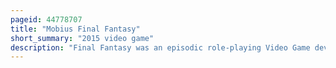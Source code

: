 ```yaml
---
pageid: 44778707
title: "Mobius Final Fantasy"
short_summary: "2015 video game"
description: "Final Fantasy was an episodic role-playing Video Game developed and published by square Enix for microsoft Windows Android and Ios. It was released in Japan in June 2015, and internationally in August 2016. The Players could control Warrior of Light, a Man who wakes with Amnesia in the World of Palamecia, and must help conquer the Dark forces attacking its People. The Game featured gameplay Elements from previous Final Fantasy Titles, including Leveling, Exploration via standard Navigation and fast-travel Systems, and turn-based Combat tied to a Job System. Common Themes were also drawn from the original Final Fantasy Title, such as 'Warriors of Light' and their Fight against Chaos and Darkness."
---
```

